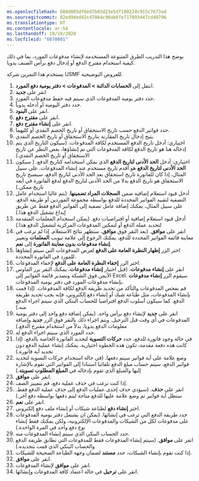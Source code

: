 ```yaml
---
ms.openlocfilehash: b08d805df0ed7b03d23e5df100224c915c7673ad
ms.sourcegitcommit: 82ed9ded42c47064c90ab6fe717893447cd48796
ms.translationtype: HT
ms.contentlocale: ar-SA
ms.lasthandoff: 10/19/2020
ms.locfileid: "6070801"
---
```

يوضح هذا التدريب الطرق المتنوعة المستخدمة لإنشاء مدفوعات المورد، بما في ذلك كيفية استخدام مقترح الدفع أو إدخال دفع برأس الصنف يدويا. 

يستخدم هذا التمرين شركة USMF للعروض التوضيحية.

1.  انتقل إلى **الحسابات الدائنة > المدفوعات > دفتر يومية دفع المورد**.
2.  انقر على **جديد**
3.  حدد دفتر يومية المدفوعات الذي سيتم فيه حفظ مدفوعات المورد.
4.  حدد دفتر اليومية أو أدخله يدوياً.
5.  انقر على **البنود**.
6.  انقر على **مقترح دفع**.
7.  انقر على **إنشاء مقترح دفع**.
8.  حدد فواتير الدفع حسب تاريخ الاستحقاق أو تاريخ الخصم النقدي أو كليهما.
9.  يتيح إدخال تاريخ المقارنة بتاريخ الاستحقاق أو تاريخ الخصم النقدي.
10. اختياري: أدخل تاريخ الدفع المستخدم لكافة المدفوعات. (سيكون التاريخ الذي يتم إدخاله هنا هو تاريخ الدفع لكافة المدفوعات التي تم إنشاؤها، بغض النظر عن تاريخ الاستحقاق أو تاريخ الخصم النقدي.)
11. اختياري: أدخل **الحد الأدنى لتاريخ الدفع** الذي يمكن استخدامه كتاريخ الدفع. ( سيكون **الحد الأدنى لتاريخ الدفع** هو أقدم تاريخ مستخدم عند إنشاء المدفوعات. على سبيل المثال، إذا كان للفاتورة تاريخ استحقاق بعد الحد الأدنى لتاريخ الدفع، سيصبح تاريخ الاستحقاق هو تاريخ الدفع بدلا من الحد الأدنى لتاريخ الدفع لدفع الفاتورة في أبعد تاريخ ممكن.)
12. أدخل قيود استعلام إضافية ضمن **السجلات المراد تضمينها**. (يتم غالبا استخدام عامل التصفية لتقييد الفواتير المحددة للدفع بواسطة مجموعة الموردين أو طريقة الدفع. على سبيل المثال، يمكنك إضافة عامل تصفية إلى الفواتير الدفع فقط عن طريق إيداع تشغيل الدفع هذا.)
13. أدخل قيود استعلام إضافية أو افتراضيات دفع. (يمكن استخدام المعلمات المتقدمة لتحديد عملة الدفع أو لتمكين المدفوعات المركزية لتشغيل الدفع هذا.)
14. انقر على **موافق**. (بعد النقر فوق **موافق**، ستظهر نتائج الاستعلام. إذا لم ترغب في معاينة قائمة الفواتير المحددة للدفع، يمكنك الرجوع إلى علامة تبويب **المعلمات** وتغيير **إنشاء مدفوعات بدون معاينة الفاتورة** إلى **نعم**.
15. اختر الزر **إظهار النظرة العامة على الدفع** لعرض المدفوعات التي سيتم إنشاؤها للمورد في الفاتورة المحددة.
16. اختر الزر **إخفاء النظرة العامة على الدفع** لإخفاء المدفوعات.
17. انقر على **إنشاء مدفوعات**. (قبل اختيار **إنشاء مدفوعات**، يمكنك النقر بزر الماوس الأيمن فوق الشبكة وتصدير قائمة الفواتير إلى Excel. سيقوم الزر **إنشاء مدفوعات** بإنشاء مدفوعات المورد في دفتر يومية المدفوعات.
18. قم بفحص المدفوعات والتأكد من تحديد طريقة الدفع لكافة المدفوعات. (إذا قمت بإنشاء المدفوعات، مثل طباعة شيك أو إنشاء دفع إلكتروني، فإنه يجب تحديد طريقة الدفع. كما سيكون أسلوب الدفع افتراضيا للحساب البنكي الذي سيتم اجراء الدفع منه.)
19. انقر على **جديد** لإنشاء دفع برأس واحد. (يمكن إضافة دفع واحد إلى دفتر يومية المدفوعات في أي وقت قبل الترحيل. ويتم اجراء ذلك بالنقر فوق الزر **جديد** وإضافة معلومات الدفع يدويا، بدلاً من استخدام مقترح الدفع.)
20. حدد المورد الذي سيتم اجراء الدفع له.
21. في حالة وجود فاتورة للدفع، حدد **حركات التسوية** لتحديد الفاتورة الخاصة بالدفع. (إذا كانت هذه دفعة مقدمة، تكون هذه الخطوة اختيارية. يمكنك إنشاء عملية الدفع دون تحديد أية فاتورة.)
22. وضع علامة على أية فواتير سيتم دفعها. (في حالة استخدام حركات التسوية لتحديد فواتير الدفع، سيتم حساب مبلغ الدفع تلقائيا استنادا إلى الفواتير التي تقوم بالإشارة إليها والمبلغ الذي تقوم بإدخاله في **المبلغ المطلوب تسويته**.)
23. انقر على **موافق**.
24. إذا كنت ترغب في حذف عملية دفع، قم بتمييز الصف.
25. انقر على **حذف**. (سيؤدي حذف إحدى عمليات الدفع إلى حذف عملية الدفع فقط. ستظل أية فواتير تم وضع علامة عليها للدفع متاحة ليتم دفعها بواسطة دفع آخر.)
26. انقر على **نعم**.
27. اختر **إنشاء دفع** لطباعة شيكات أو إنشاء ملف دفع إلكتروني.
28. حدد طريقة الدفع التي ترغب في إنشائها. (يمكن ان يشتمل دفتر يومية المدفوعات على مدفوعات لكل من الشيكات والمدفوعات الإلكترونية، ولكن يمكنك فقط إنشاء نوع دفع واحد في المرة الواحدة.)
29. حدد الحساب البنكي الذي سيتم إنشاء المدفوعات منه.
30. انقر على **موافق**. (سيتم إنشاء المدفوعات فقط للمدفوعات التي تطابق طريقة الدفع والحساب البنكي الذي قمت بتحديده.)
31. إذا كنت تقوم بإنشاء الشيكات، حدد **مستند** لضمان وجهة الطباعة الصحيحة للشيكات.
32. انقر على **موافق**.
33. انقر على **موافق** لإنشاء المدفوعات.
34. انقر على **ترحيل** في حالة اعتماد كافة المدفوعات وإنشائها.

